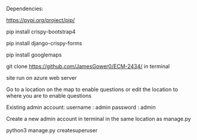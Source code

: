 Dependencies:

https://pypi.org/project/pip/

pip install crispy-bootstrap4  

pip install django-crispy-forms  

pip install googlemaps

git clone https://github.com/JamesGower0/ECM-2434/
in terminal

site run on azure web server


Go to a location on the map to enable questions or edit the location to where you are to enable questions

Existing admin account: 
username : admin
password : admin

Create a new admin account in terminal in the same location as manage.py 

python3 manage.py createsuperuser
